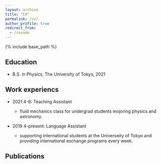 ```yaml
---
layout: archive
title: "CV"
permalink: /cv/
author_profile: true
redirect_from:
  - /resume
---
```


{% include base_path %}

## Education
* B.S. in Physics, The University of Tokyo, 2021

## Work experiencs
* 2021 4-8: Teaching Assistant
  * fluid mechanics class for undergrad students mojoring physics and astronomy.
 
* 2019 4-present: Language Assistant
  * supporting international students at the Universeity of Tokyo and providing international exchange programs every week.

## Publications


  

  
